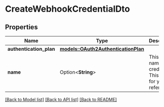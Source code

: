 # CreateWebhookCredentialDto

## Properties

Name | Type | Description | Notes
------------ | ------------- | ------------- | -------------
**authentication_plan** | [**models::OAuth2AuthenticationPlan**](OAuth2AuthenticationPlan.md) |  | 
**name** | Option<**String**> | This is the name of credential. This is just for your reference. | [optional]

[[Back to Model list]](../README.md#documentation-for-models) [[Back to API list]](../README.md#documentation-for-api-endpoints) [[Back to README]](../README.md)


